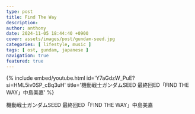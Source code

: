 ```yaml
---
type: post
title: Find The Way
description:
author: anthony
date: 2024-11-05 18:44:40 +0900
cover: assets/images/post/gundam-seed.jpg
categories: [ lifestyle, music ]
tags: [ ost, gundam, japanese ]
navigation: true
featured: true
---
```


{% include embed/youtube.html id='Y7aGdzW_PuE?si=HML5iv0SP_cBq3uH' title='機動戦士ガンダムSEED 最終回ED「FIND THE WAY」中島美嘉' %}

機動戦士ガンダムSEED 最終回ED「FIND THE WAY」中島美嘉